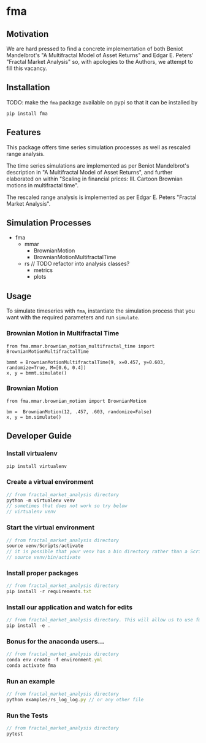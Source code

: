 # fma
## Motivation
We are hard pressed to find a concrete implementation of both Beniot Mandelbrot's "A Multifractal Model of Asset Returns" and Edgar E. Peters' "Fractal Market Analysis" so, with apologies to the Authors, we attempt to fill this vacancy.

## Installation
TODO: make the ```fma``` package available on pypi so that it can be installed by 
```
pip install fma
```

## Features
This package offers time series simulation processes as well as rescaled range analysis.

The time series simulations are implemented as per Beniot Mandelbrot's description in "A Multifractal Model of Asset Returns", and further elaborated on within "Scaling in financial prices: III. Cartoon Brownian motions in multifractal time". 

The rescaled range analysis is implemented as per Edgar E. Peters "Fractal Market Analysis".

## Simulation Processes
* fma
  * mmar
    * BrownianMotion
    * BrownianMotionMultifractalTime
  * rs // TODO refactor into analysis classes?
    * metrics
    * plots
    
## Usage
To simulate timeseries with ```fma```, instantiate the simulation process that you want with the required parameters and run ```simulate```.

### Brownian Motion in Multifractal Time
```
from fma.mmar.brownian_motion_multifractal_time import BrownianMotionMultifractalTime

bmmt = BrownianMotionMultifractalTime(9, x=0.457, y=0.603, randomize=True, M=[0.6, 0.4])
x, y = bmmt.simulate()
```

### Brownian Motion
```
from fma.mmar.brownian_motion import BrownianMotion

bm =  BrownianMotion(12, .457, .603, randomize=False)
x, y = bm.simulate()
```

## Developer Guide
### Install virtualenv
```javascript
pip install virtualenv
```

### Create a virtual environment
```javascript
// from fractal_market_analysis directory
python -m virtualenv venv
// sometimes that does not work so try below
// virtualenv venv
```

### Start the virtual environment
```javascript
// from fractal_market_analysis directory
source venv/Scripts/activate
// it is possible that your venv has a bin directory rather than a Scripts directory. If so run the following
// source venv/bin/activate
```

### Install proper packages
```javascript
// from fractal_market_analysis directory
pip install -r requirements.txt
```

### Install our application and watch for edits
```javascript
// from fractal_market_analysis directory. This will allow us to use fma imports in our modules.
pip install -e .
```

### Bonus for the anaconda users...
```javascript
// from fractal_market_analysis directory
conda env create -f environment.yml
conda activate fma
```

### Run an example
```javascript
// from fractal_market_analysis directory
python examples/rs_log_log.py // or any other file
```

### Run the Tests
```javascript
// from fractal_market_analysis directory
pytest
```
